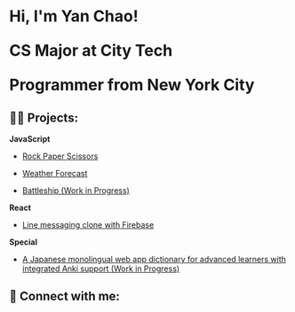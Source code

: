 <h1>Hi, I'm Yan Chao! <br/><p>CS Major at City Tech</p><p>Programmer from New York City</p></h1>

<h2>👨‍💻 Projects:</h2>
 <b>JavaScript</b>
 
 - [Rock Paper Scissors](https://github.com/yfsteven/RockPaperScissors)

 - [Weather Forecast](https://github.com/yfsteven/WeatherApp)
 
 - [Battleship (Work in Progress)](https://github.com/yfsteven/Battleship)


<b>React</b>
 - [Line messaging clone with Firebase](https://github.com/yfsteven/line-clone)


<b>Special</b>
 - [A Japanese monolingual web app dictionary for advanced learners with integrated Anki support (Work in Progress)](https://github.com/yfsteven/Jibiki)

<h2> 🤳 Connect with me:</h2>

[linkedin]: www.linkedin.com/in/yan-chao-feng-387b63267
